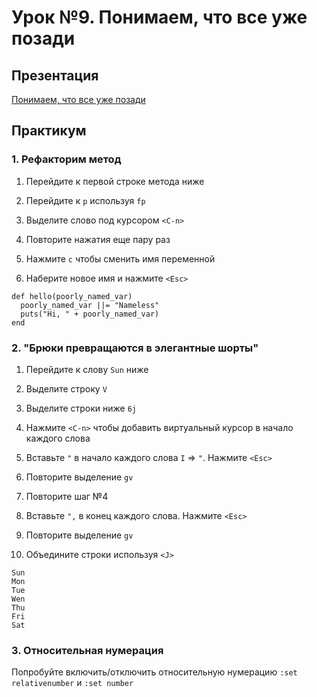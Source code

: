 # Урок №9. Понимаем, что все уже позади

## Презентация

[Понимаем, что все уже позади](presentations/lesson9.pdf)

## Практикум

### 1. Рефакторим метод

  1. Перейдите к первой строке метода ниже

  2. Перейдите к `p` используя `fp`

  3. Выделите слово под курсором `<C-n>`

  4. Повторите нажатия еще пару раз

  5. Нажмите `c` чтобы сменить имя переменной

  6. Наберите новое имя и нажмите `<Esc>`

```
def hello(poorly_named_var)
  poorly_named_var ||= "Nameless"
  puts("Hi, " + poorly_named_var)
end
```

### 2. "Брюки превращаются в элегантные шорты"

  1. Перейдите к слову `Sun` ниже

  2. Выделите строку `V`

  3. Выделите строки ниже `6j`

  4. Нажмите `<C-n>` чтобы добавить виртуальный курсор в начало каждого
     слова

  5. Вставьте `"` в начало каждого слова `I` => `"`. Нажмите `<Esc>`

  6. Повторите выделение `gv`

  7. Повторите шаг №4

  8. Вставьте `",` в конец каждого слова. Нажмите `<Esc>`

  9. Повторите выделение `gv`

  10. Объедините строки используя `<J>`

```
Sun
Mon
Tue
Wen
Thu
Fri
Sat
```

### 3. Отноcительная нумерация

  Попробуйте включить/отключить относительную нумерацию `:set
   relativenumber` и `:set number`

